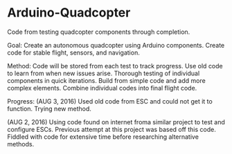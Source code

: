 # Arduino-Quadcopter
Code from testing quadcopter components through completion.

Goal: 
Create an autonomous quadcopter using Arduino components. Create code for stable flight, sensors, and navigation.

Method: 
Code will be stored from each test to track progress. Use old code to learn from when new issues arise.
Thorough testing of individual components in quick iterations. Build from simple code and add more complex elements.
Combine individual codes into final flight code.

Progress:
(AUG 3, 2016)
Used old code from ESC and could not get it to function. Trying new method.

(AUG 2, 2016)
Using code found on internet froma similar project to test and configure ESCs. Previous attempt at this project was based off this code.
Fiddled with code for extensive time before researching alternative methods.
